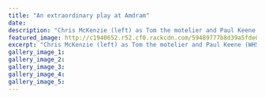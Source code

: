 ```yaml
---
title: "An extraordinary play at Amdram"
date: 
description: "Chris McKenzie (left) as Tom the motelier and Paul Keene (WHS teacher) as Elvis the travelling salesman in a scene from Motel at Amdram..."
featured_image: http://c1940652.r52.cf0.rackcdn.com/59489777b8d39a5fde000090/Paul-Keene--Chris-Mc-Midweek.jpg
excerpt: "Chris McKenzie (left) as Tom the motelier and Paul Keene (WHS teacher) as Elvis the travelling salesman in a scene from Motel at Amdram."
gallery_image_1: 
gallery_image_2: 
gallery_image_3: 
gallery_image_4: 
gallery_image_5: 
---
```

